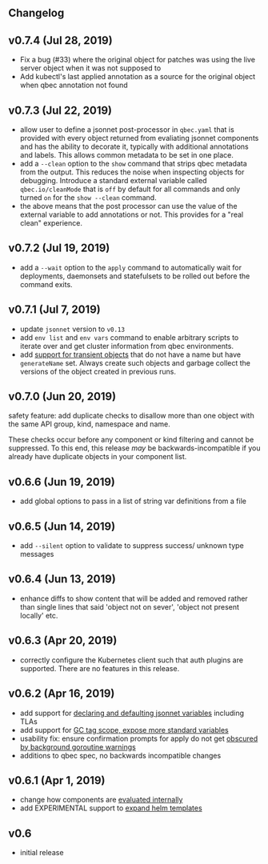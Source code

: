 Changelog
---

## v0.7.4 (Jul 28, 2019)

* Fix a bug (#33) where the original object for patches was using the live server object when it was not supposed to
* Add kubectl's last applied annotation as a source for the original object when qbec annotation not found

## v0.7.3 (Jul 22, 2019)

* allow user to define a jsonnet post-processor in `qbec.yaml` that is provided with every object returned
  from evaliating jsonnet components and has the ability to decorate it, typically with additional annotations
  and labels. This allows common metadata to be set in one place.
* add a `--clean` option to the `show` command that strips qbec metadata from the output. This reduces the noise
  when inspecting objects for debugging. Introduce a standard external variable called `qbec.io/cleanMode` that is 
  `off` by default for all commands and only turned `on` for the `show --clean` command.
* the above means that the post processor can use the value of the external variable to add annotations or not.
  This provides for a "real clean" experience.

## v0.7.2 (Jul 19, 2019)

* add a `--wait` option to the `apply` command to automatically wait for deployments, daemonsets and 
  statefulsets to be rolled out before the command exits.

## v0.7.1 (Jul 7, 2019)

* update `jsonnet` version to `v0.13`
* add `env list` and `env vars` command to enable arbitrary scripts to iterate over and get cluster information
  from qbec environments.
* add [support for transient objects](https://github.com/splunk/qbec/commit/78e778b19e5761c2a530917bd5bba9b7abb6fabf) 
  that do not have a name but have `generateName` set. Always create such objects and garbage collect the versions of 
  the object created in previous runs.

## v0.7.0 (Jun 20, 2019)

safety feature: add duplicate checks to disallow more than one object with the same API group, kind, namespace and name.

These checks occur before any component or kind filtering and cannot be suppressed. To this end, this release _may_
be backwards-incompatible if you already have duplicate objects in your component list.

## v0.6.6 (Jun 19, 2019)

* add global options to pass in a list of string var definitions from a file

## v0.6.5 (Jun 14, 2019)

* add `--silent` option to validate to suppress success/ unknown type messages

## v0.6.4 (Jun 13, 2019)

* enhance diffs to show content that will be added and removed rather than single lines that said 'object not on sever',
  'object not present locally' etc.

## v0.6.3 (Apr 20, 2019)

* correctly configure the Kubernetes client such that auth plugins are supported. There are no features in this release.

## v0.6.2 (Apr 16, 2019)

* add support for [declaring and defaulting jsonnet variables](https://github.com/splunk/qbec/pull/10) including TLAs
* add support for [GC tag scope, expose more standard variables](https://github.com/splunk/qbec/pull/13)
* usability fix: ensure confirmation prompts for apply do not get [obscured by background goroutine warnings](https://github.com/splunk/qbec/pull/16)
* additions to qbec spec, no backwards incompatible changes

## v0.6.1 (Apr 1, 2019)

* change how components are [evaluated internally](https://github.com/splunk/qbec/pull/6)
* add EXPERIMENTAL support to [expand helm templates](https://github.com/splunk/qbec/pull/8)

## v0.6

* initial release
